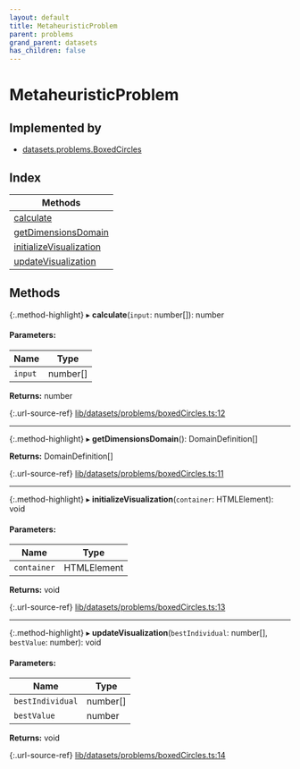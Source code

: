 ```yaml
---
layout: default
title: MetaheuristicProblem
parent: problems
grand_parent: datasets
has_children: false
---
```


# MetaheuristicProblem

## Implemented by

* [datasets.problems.BoxedCircles](../../classes/datasets_problems_boxedcircles)

## Index

| Methods |
|-----------|
| [calculate](#calculate) |
| [getDimensionsDomain](#getdimensionsdomain) |
| [initializeVisualization](#initializevisualization) |
| [updateVisualization](#updatevisualization) |

## Methods

{:.method-highlight}
▸ **calculate**(`input`: number[]): number

#### Parameters:

Name | Type |
------ | ------ |
`input` | number[] |

**Returns:** number

{:.url-source-ref}
[lib/datasets/problems/boxedCircles.ts:12](https://github.com/ascentcore/dataspot/blob/91cc0ab/lib/datasets/problems/boxedCircles.ts#L12)

___

{:.method-highlight}
▸ **getDimensionsDomain**(): DomainDefinition[]

**Returns:** DomainDefinition[]

{:.url-source-ref}
[lib/datasets/problems/boxedCircles.ts:11](https://github.com/ascentcore/dataspot/blob/91cc0ab/lib/datasets/problems/boxedCircles.ts#L11)

___

{:.method-highlight}
▸ **initializeVisualization**(`container`: HTMLElement): void

#### Parameters:

Name | Type |
------ | ------ |
`container` | HTMLElement |

**Returns:** void

{:.url-source-ref}
[lib/datasets/problems/boxedCircles.ts:13](https://github.com/ascentcore/dataspot/blob/91cc0ab/lib/datasets/problems/boxedCircles.ts#L13)

___

{:.method-highlight}
▸ **updateVisualization**(`bestIndividual`: number[], `bestValue`: number): void

#### Parameters:

Name | Type |
------ | ------ |
`bestIndividual` | number[] |
`bestValue` | number |

**Returns:** void

{:.url-source-ref}
[lib/datasets/problems/boxedCircles.ts:14](https://github.com/ascentcore/dataspot/blob/91cc0ab/lib/datasets/problems/boxedCircles.ts#L14)
